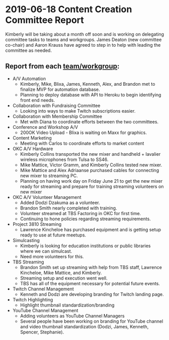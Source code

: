 # 2019-06-18 Content Creation Committee Report

Kimberly will be taking about a month off soon and is working on delegating committee tasks to teams and workgroups. James Deaton (new committee co-chair) and Aaron Krauss have agreed to step in to help with leading the committee as needed.

## Report from each [team/workgroup](https://github.com/techlahoma/broadcasting/blob/master/Teams/teams.md):

* A/V Automation
  * Kimberly, Mike, Blixa, James, Kenneth, Alex, and Brandon met to finalize MVP for automation database.  
  * Planning to deploy database with API to Heroku to begin identifying front end needs.
* Collaboration with Fundraising Committee
  * Looking into ways to make Twitch subscriptions easier.
* Collaboration with Membership Committee
  * Met with Diana to coordinate efforts between the two committees.
* Conference and Workshop A/V
  * 200OK Video Upload - Blixa is waiting on Maxx for graphics.
* Content Marketing
  * Meeting with Carlos to coordinate efforts to market content
* OKC A/V Hardware
  * Kimberly Collins transported the new mixer and handheld + lavalier wireless microphones from Tulsa to SS46.
  * Mike Mattice, Victor Gramm, and Kimberly Collins tested new mixer.
  * Mike Mattice and Alex Adriaanse purchased cables for connecting new mixer to streaming PC.
  * Planning on having work day on Friday June 21 to get the new mixer ready for streaming and prepare for training streaming volunteers on new mixer
* OKC A/V Volunteer Management
  * Added Dodzi Dzakuma as a volunteer.
  * Brandon Smith nearly completed with training.
  * Volunteer streamed at TBS Factoring in OKC for first time.
  * Continuing to hone policies regarding streaming requirements.
* Project 3810 Streaming
  * Lawrence Kincheloe has purchased equipment and is getting setup ready to use at future meetups.
* Simulcasting
  * Kimberly is looking for education institutions or public libraries where we can simulcast.
  * Need more volunteers for this.
* TBS Streaming
  * Brandon Smith set up streaming with help from TBS staff, Lawrence Kincheloe, Mike Mattice, and Kimberly. 
  * Streaming setup and execution went well.
  * TBS has all of the equipment necessary for potential future events.
* Twitch Channel Management
  * Kenneth and Dodzi are developing branding for Twitch landing page.
* Twitch Highlighting
  * Highlight thumbnail standardization/branding
* YouTube Channel Management
  * Adding volunteers as YouTube Channel Managers
  * Several people have been working on branding for YouTube channel and video thumbnail standardization (Dodzi, James, Kenneth, Spencer, Stephanie).
